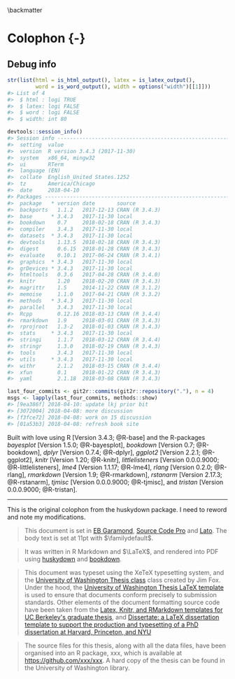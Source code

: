 
\backmatter

# Colophon {-}

## Debug info


```r
str(list(html = is_html_output(), latex = is_latex_output(),
         word = is_word_output(), width = options("width")[[1]]))
#> List of 4
#>  $ html : logi TRUE
#>  $ latex: logi FALSE
#>  $ word : logi FALSE
#>  $ width: int 80

devtools::session_info()
#> Session info ------------------------------------------------------------------
#>  setting  value                       
#>  version  R version 3.4.3 (2017-11-30)
#>  system   x86_64, mingw32             
#>  ui       RTerm                       
#>  language (EN)                        
#>  collate  English_United States.1252  
#>  tz       America/Chicago             
#>  date     2018-04-10
#> Packages ----------------------------------------------------------------------
#>  package   * version date       source        
#>  backports   1.1.2   2017-12-13 CRAN (R 3.4.3)
#>  base      * 3.4.3   2017-11-30 local         
#>  bookdown    0.7     2018-02-18 CRAN (R 3.4.3)
#>  compiler    3.4.3   2017-11-30 local         
#>  datasets  * 3.4.3   2017-11-30 local         
#>  devtools    1.13.5  2018-02-18 CRAN (R 3.4.3)
#>  digest      0.6.15  2018-01-28 CRAN (R 3.4.3)
#>  evaluate    0.10.1  2017-06-24 CRAN (R 3.4.1)
#>  graphics  * 3.4.3   2017-11-30 local         
#>  grDevices * 3.4.3   2017-11-30 local         
#>  htmltools   0.3.6   2017-04-28 CRAN (R 3.4.0)
#>  knitr       1.20    2018-02-20 CRAN (R 3.4.3)
#>  magrittr    1.5     2014-11-22 CRAN (R 3.1.2)
#>  memoise     1.1.0   2017-04-21 CRAN (R 3.3.2)
#>  methods   * 3.4.3   2017-11-30 local         
#>  parallel    3.4.3   2017-11-30 local         
#>  Rcpp        0.12.16 2018-03-13 CRAN (R 3.4.4)
#>  rmarkdown   1.9     2018-03-01 CRAN (R 3.4.3)
#>  rprojroot   1.3-2   2018-01-03 CRAN (R 3.4.3)
#>  stats     * 3.4.3   2017-11-30 local         
#>  stringi     1.1.7   2018-03-12 CRAN (R 3.4.4)
#>  stringr     1.3.0   2018-02-19 CRAN (R 3.4.3)
#>  tools       3.4.3   2017-11-30 local         
#>  utils     * 3.4.3   2017-11-30 local         
#>  withr       2.1.2   2018-03-15 CRAN (R 3.4.4)
#>  xfun        0.1     2018-01-22 CRAN (R 3.4.3)
#>  yaml        2.1.18  2018-03-08 CRAN (R 3.4.3)

last_four_commits <- git2r::commits(git2r::repository("."), n = 4)
msgs <- lapply(last_four_commits, methods::show)
#> [9ea386f] 2018-04-10: update lkj prior bit
#> [3072004] 2018-04-08: more discussion
#> [f3fce72] 2018-04-08: work on 15 discussion
#> [01a53b3] 2018-04-08: refresh book site
```





Built with love using R [Version 3.4.3; @R-base] and the R-packages *bayesplot* [Version 1.5.0; @R-bayesplot], *bookdown* [Version 0.7; @R-bookdown], *dplyr* [Version 0.7.4; @R-dplyr], *ggplot2* [Version 2.2.1; @R-ggplot2], *knitr* [Version 1.20; @R-knitr], *littlelisteners* [Version 0.0.0.9000; @R-littlelisteners], *lme4* [Version 1.1.17; @R-lme4], *rlang* [Version 0.2.0; @R-rlang], *rmarkdown* [Version 1.9; @R-rmarkdown], *rstanarm* [Version 2.17.3; @R-rstanarm], *tjmisc* [Version 0.0.0.9000; @R-tjmisc], and *tristan* [Version 0.0.0.9000; @R-tristan].


***

This is the original colophon from the huskydown package. I need to
reword and note my modifications.

> This document is set in [EB
> Garamond](https://github.com/georgd/EB-Garamond), [Source Code
> Pro](https://github.com/adobe-fonts/source-code-pro/) and
> [Lato](http://www.latofonts.com/lato-free-fonts/). The body text is
> set at 11pt with $\familydefault$.

> It was written in R Markdown and $\LaTeX$, and rendered into PDF
> using [huskydown](https://github.com/benmarwick/huskydown) and
> [bookdown](https://github.com/rstudio/bookdown).

> This document was typeset using the XeTeX typesetting system, and the
> [University of Washington Thesis
> class](http://staff.washington.edu/fox/tex/) class created by Jim Fox.
> Under the hood, the [University of Washington Thesis LaTeX
> template](https://github.com/UWIT-IAM/UWThesis) is used to ensure that
> documents conform precisely to submission standards. Other elements of
> the document formatting source code have been taken from the [Latex,
> Knitr, and RMarkdown templates for UC Berkeley's graduate
> thesis](https://github.com/stevenpollack/ucbthesis), and [Dissertate:
> a LaTeX dissertation template to support the production and
> typesetting of a PhD dissertation at Harvard, Princeton, and
> NYU](https://github.com/suchow/Dissertate)

> The source files for this thesis, along with all the data files, have
> been organised into an R package, xxx, which is available at
> <https://github.com/xxx/xxx>. A hard copy of the thesis can be found
> in the University of Washington library.
